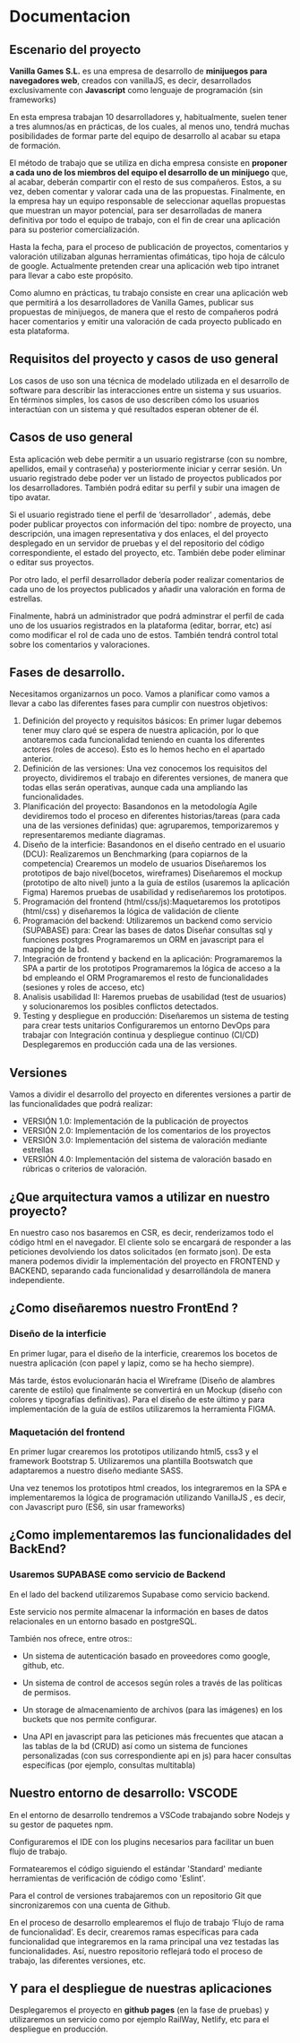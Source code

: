 # Documentacion
## Escenario del proyecto

**Vanilla Games S.L.** es una empresa de desarrollo de **minijuegos para navegadores web**, creados con vanillaJS, es decir, desarrollados exclusivamente con **Javascript** como lenguaje de programación (sin frameworks)

En esta empresa trabajan 10 desarrolladores y, habitualmente, suelen tener a tres alumnos/as en prácticas, de los cuales, al menos uno, tendrá muchas posibilidades de formar parte del equipo de desarrollo al acabar su etapa de formación.

El método de trabajo que se utiliza en dicha empresa consiste en **proponer a cada uno de los miembros del equipo el desarrollo de un minijuego** que, al acabar, deberán compartir con el resto de sus compañeros. Estos, a su vez, deben comentar y valorar cada una de las propuestas. Finalmente, en la empresa hay un equipo responsable de seleccionar aquellas propuestas que muestran un mayor potencial, para ser desarrolladas de manera definitiva por todo el equipo de trabajo, con el fin de crear una aplicación para su posterior comercialización.

Hasta la fecha, para el proceso de publicación de proyectos, comentarios y valoración utilizaban algunas herramientas ofimáticas, tipo hoja de cálculo de google. Actualmente pretenden crear una aplicación web tipo intranet para llevar a cabo este propósito.

Como alumno en prácticas, tu trabajo consiste en crear una aplicación web que permitirá a los desarrolladores de Vanilla Games, publicar sus propuestas de minijuegos, de manera que el resto de compañeros podrá hacer comentarios y emitir una valoración de cada proyecto publicado en esta plataforma.

## Requisitos del proyecto y casos de uso general

Los casos de uso son una técnica de modelado utilizada en el desarrollo de software para describir las interacciones entre un sistema y sus usuarios. En términos simples, los casos de uso describen cómo los usuarios interactúan con un sistema y qué resultados esperan obtener de él.

## Casos de uso general

Esta aplicación web debe permitir a un usuario registrarse (con su nombre, apellidos, email y contraseña) y posteriormente iniciar y cerrar sesión. Un usuario registrado debe poder ver un listado de proyectos publicados por los desarrolladores. También podrá editar su perfil y subir una imagen de tipo avatar.

Si el usuario registrado tiene el perfil de ‘desarrollador’ , además, debe poder publicar proyectos con información del tipo: nombre de proyecto, una descripción, una imagen representativa y dos enlaces, el del proyecto desplegado en un servidor de pruebas y el del repositorio del código correspondiente, el estado del proyecto, etc. También debe poder eliminar o editar sus proyectos.

Por otro lado, el perfil desarrollador debería poder realizar comentarios de cada uno de los proyectos publicados y añadir una valoración en forma de estrellas.

Finalmente, habrá un administrador que podrá adminstrar el perfil de cada uno de los usuarios registrados en la plataforma (editar, borrar, etc) así como modificar el rol de cada uno de estos. También tendrá control total sobre los comentarios y valoraciones.

## Fases de desarrollo.

Necesitamos organizarnos un poco. Vamos a planificar como vamos a llevar a cabo las diferentes fases para cumplir con nuestros objetivos:

1. Definición del proyecto y requisitos básicos: En primer lugar debemos tener muy claro qué se espera de nuestra aplicación, por lo que anotaremos cada funcionalidad teniendo en cuanta los diferentes actores (roles de acceso). Esto es lo hemos hecho en el apartado anterior.
2. Definición de las versiones: Una vez conocemos los requisitos del proyecto, dividiremos el trabajo en diferentes versiones, de manera que todas ellas serán operativas, aunque cada una ampliando las funcionalidades.
3. Planificación del proyecto: Basandonos en la metodología Agile devidiremos todo el proceso en diferentes historias/tareas (para cada una de las versiones definidas) que: agruparemos, temporizaremos y representaremos mediante diagramas.
4. Diseño de la interficie: Basandonos en el diseño centrado en el usuario (DCU):
Realizaremos un Benchmarking (para copiarnos de la competencia)
Crearemos un modelo de usuarios
Diseñaremos los prototipos de bajo nivel(bocetos, wireframes)
Diseñaremos el mockup (prototipo de alto nivel) junto a la guía de estilos (usaremos la aplicación Figma)
Haremos pruebas de usabilidad y rediseñaremos los prototipos.
5. Programación del frontend (html/css/js):Maquetaremos los prototipos (html/css) y diseñaremos la lógica de validación de cliente
6. Programación del backend: Utilizaremos un backend como servicio (SUPABASE) para:
Crear las bases de datos
Diseñar consultas sql y funciones postgres
Programaremos un ORM en javascript para el mapping de la bd.
7. Integración de frontend y backend en la aplicación:
Programaremos la SPA a partir de los prototipos
Programaremos la lógica de acceso a la bd empleando el ORM
Programaremos el resto de funcionalidades (sesiones y roles de acceso, etc)
8. Analisis usabilidad II: Haremos pruebas de usabilidad (test de usuarios) y solucionaremos los posibles conflictos detectados.
9. Testing y despliegue en producción:
Diseñaremos un sistema de testing para crear tests unitarios
Configuraremos un entorno DevOps para trabajar con Integración continua y despliegue continuo (CI/CD)
Desplegaremos en producción cada una de las versiones.

## Versiones

Vamos a dividir el desarrollo del proyecto en diferentes versiones a partir de las funcionalidades que podrá realizar:

- VERSIÓN 1.0: Implementación de la publicación de proyectos
- VERSIÓN 2.0: Implementación de los comentarios de los proyectos
- VERSIÓN 3.0: Implementación del sistema de valoración mediante estrellas
- VERSIÓN 4.0: Implementación del sistema de valoración basado en rúbricas o criterios de valoración.

## ¿Que arquitectura vamos a utilizar en nuestro proyecto?
En nuestro caso nos basaremos en CSR, es decir, renderizamos todo el código html en el navegador. El cliente solo se encargará de responder a las peticiones devolviendo los datos solicitados (en formato json). De esta manera podemos dividir la implementación del proyecto en FRONTEND y BACKEND, separando cada funcionalidad y desarrollándola de manera independiente.

## ¿Como diseñaremos nuestro FrontEnd ?

### Diseño de la interficie
En primer lugar, para el diseño de la interficie, crearemos los bocetos de nuestra aplicación (con papel y lapiz, como se ha hecho siempre).

Más tarde, éstos evolucionarán hacia el Wireframe (Diseño de alambres carente de estilo) que finalmente se convertirá en un Mockup (diseño con colores y tipografías definitivas). Para el diseño de este último y para implementación de la guía de estilos utilizaremos la herramienta FIGMA.

### Maquetación del frontend
En primer lugar crearemos los prototipos utilizando html5, css3 y el framework Bootstrap 5. Utilizaremos una plantilla Bootswatch que adaptaremos a nuestro diseño mediante SASS.

Una vez tenemos los prototipos html creados, los integraremos en la SPA e implementaremos la lógica de programación utilizando VanillaJS , es decir, con Javascript puro (ES6, sin usar frameworks)

## ¿Como implementaremos las funcionalidades del BackEnd?

### Usaremos SUPABASE como servicio de Backend
En el lado del backend utilizaremos Supabase como servicio backend.

Este servicio nos permite almacenar la información en bases de datos relacionales en un entorno basado en postgreSQL.

También nos ofrece, entre otros::

- Un sistema de autenticación basado en proveedores como google, github, etc.

- Un sistema de control de accesos según roles a través de las políticas de permisos.

- Un storage de almacenamiento de archivos (para las imágenes) en los buckets que nos permite configurar.

- Una API en javascript para las peticiones más frecuentes que atacan a las tablas de la bd (CRUD) así como un sistema de funciones personalizadas (con sus correspondiente api en js) para hacer consultas específicas (por ejemplo, consultas multitabla)

## Nuestro entorno de desarrollo: VSCODE
En el entorno de desarrollo tendremos a VSCode trabajando sobre Nodejs y su gestor de paquetes npm.

Configuraremos el IDE con los plugins necesarios para facilitar un buen flujo de trabajo.

Formatearemos el código siguiendo el estándar 'Standard' mediante herramientas de verificación de código como 'Eslint'.

Para el control de versiones trabajaremos con un repositorio Git que sincronizaremos con una cuenta de Github.

En el proceso de desarrollo emplearemos el flujo de trabajo ‘Flujo de rama de funcionalidad’. Es decir, crearemos ramas específicas para cada funcionalidad que integraremos en la rama principal una vez testadas las funcionalidades. Así, nuestro repositorio reflejará todo el proceso de trabajo, las diferentes versiones, etc.

## Y para el despliegue de nuestras aplicaciones
Desplegaremos el proyecto en **github pages** (en la fase de pruebas) y utilizaremos un servicio como por ejemplo RailWay, Netlify, etc para el despliegue en producción.

